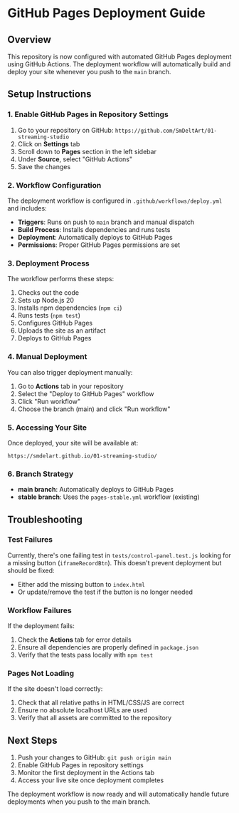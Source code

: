 # GitHub Pages Deployment Guide

## Overview
This repository is now configured with automated GitHub Pages deployment using GitHub Actions. The deployment workflow will automatically build and deploy your site whenever you push to the `main` branch.

## Setup Instructions

### 1. Enable GitHub Pages in Repository Settings
1. Go to your repository on GitHub: `https://github.com/SmDeltArt/01-streaming-studio`
2. Click on **Settings** tab
3. Scroll down to **Pages** section in the left sidebar
4. Under **Source**, select "GitHub Actions"
5. Save the changes

### 2. Workflow Configuration
The deployment workflow is configured in `.github/workflows/deploy.yml` and includes:

- **Triggers**: Runs on push to `main` branch and manual dispatch
- **Build Process**: Installs dependencies and runs tests
- **Deployment**: Automatically deploys to GitHub Pages
- **Permissions**: Proper GitHub Pages permissions are set

### 3. Deployment Process
The workflow performs these steps:
1. Checks out the code
2. Sets up Node.js 20
3. Installs npm dependencies (`npm ci`)
4. Runs tests (`npm test`)
5. Configures GitHub Pages
6. Uploads the site as an artifact
7. Deploys to GitHub Pages

### 4. Manual Deployment
You can also trigger deployment manually:
1. Go to **Actions** tab in your repository
2. Select the "Deploy to GitHub Pages" workflow
3. Click "Run workflow"
4. Choose the branch (main) and click "Run workflow"

### 5. Accessing Your Site
Once deployed, your site will be available at:
```
https://smdelart.github.io/01-streaming-studio/
```

### 6. Branch Strategy
- **main branch**: Automatically deploys to GitHub Pages
- **stable branch**: Uses the `pages-stable.yml` workflow (existing)

## Troubleshooting

### Test Failures
Currently, there's one failing test in `tests/control-panel.test.js` looking for a missing button (`iframeRecordBtn`). This doesn't prevent deployment but should be fixed:
- Either add the missing button to `index.html`
- Or update/remove the test if the button is no longer needed

### Workflow Failures
If the deployment fails:
1. Check the **Actions** tab for error details
2. Ensure all dependencies are properly defined in `package.json`
3. Verify that the tests pass locally with `npm test`

### Pages Not Loading
If the site doesn't load correctly:
1. Check that all relative paths in HTML/CSS/JS are correct
2. Ensure no absolute localhost URLs are used
3. Verify that all assets are committed to the repository

## Next Steps
1. Push your changes to GitHub: `git push origin main`
2. Enable GitHub Pages in repository settings
3. Monitor the first deployment in the Actions tab
4. Access your live site once deployment completes

The deployment workflow is now ready and will automatically handle future deployments when you push to the main branch.
